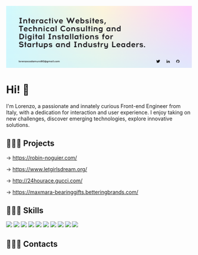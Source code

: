 [![Header](https://raw.githubusercontent.com/lorenzocadamuro/lorenzocadamuro/main/assets/header.png "Header")](https://lorenzocadamuro.com)

# Hi! 👋

I'm Lorenzo, a passionate and innately curious Front-end Engineer from Italy, with a dedication for interaction and user experience. I enjoy taking on new challenges, discover emerging technologies, explore innovative solutions.

## 🦸🏻‍♂️ Projects

→ https://robin-noguier.com/

→ https://www.letgirlsdream.org/

→ http://24hourace.gucci.com/

→ https://maxmara-bearinggifts.betteringbrands.com/

## 👨🏻‍🔧 Skills

![](https://img.shields.io/badge/React-★★★★★-informational?style=flat&logo=React&logoColor=white&color=0096ff)
![](https://img.shields.io/badge/Next.js-★★★★★-informational?style=flat&logo=Next.js&logoColor=white&color=0096ff)
![](https://img.shields.io/badge/CI/CD-★★★★★-informational?style=flat&logo=Gitlab&logoColor=white&color=0096ff)
![](https://img.shields.io/badge/Vue-★★★★☆-informational?style=flat&logo=Vue.js&logoColor=white&color=617f9b)
![](https://img.shields.io/badge/Nuxt.js-★★★★☆-informational?style=flat&logo=Nuxt.js&logoColor=white&color=617f9b)
![](https://img.shields.io/badge/Three.js-★★★☆☆-informational?style=flat&logo=WebGL&logoColor=white&color=617f9b)
![](https://img.shields.io/badge/GLSL-★★★☆☆-informational?style=flat&logo=WebGL&logoColor=white&color=617f9b)
![](https://img.shields.io/badge/AWS-★★★☆☆-informational?style=flat&logo=Amazon_AWS&logoColor=white&color=617f9b)
![](https://img.shields.io/badge/Node.js-★★★☆☆-informational?style=flat&logo=Node.js&logoColor=white&color=617f9b)
![](https://img.shields.io/badge/Docker-★★☆☆☆-informational?style=flat&logo=Docker&logoColor=white&color=617f9b)

## 👨🏻‍💼 Contacts 

